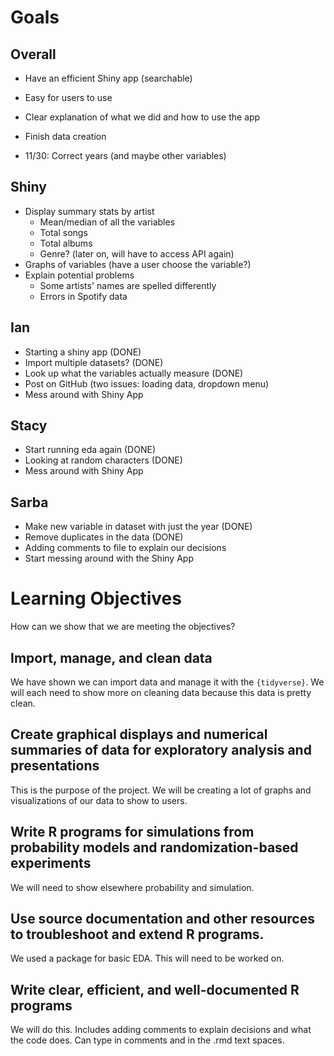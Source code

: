 # Goals

## Overall
* Have an efficient Shiny app (searchable)
* Easy for users to use
* Clear explanation of what we did and how to use the app
* Finish data creation

* 11/30: Correct years (and maybe other variables)

## Shiny
* Display summary stats by artist
  * Mean/median of all the variables
  * Total songs
  * Total albums
  * Genre? (later on, will have to access API again)
* Graphs of variables (have a user choose the variable?)
* Explain potential problems
  * Some artists' names are spelled differently
  * Errors in Spotify data

## Ian
* Starting a shiny app (DONE)
* Import multiple datasets? (DONE)
* Look up what the variables actually measure (DONE)
* Post on GitHub (two issues: loading data, dropdown menu)
* Mess around with Shiny App

## Stacy
* Start running eda again (DONE)
* Looking at random characters (DONE)
* Mess around with Shiny App

## Sarba
* Make new variable in dataset with just the year (DONE)
* Remove duplicates in the data (DONE)
* Adding comments to file to explain our decisions
* Start messing around with the Shiny App


# Learning Objectives

How can we show that we are meeting the objectives?

## Import, manage, and clean data

We have shown we can import data and manage it with the `{tidyverse}`. We will each need to show more on cleaning data because this data is pretty clean.

## Create graphical displays and numerical summaries of data for exploratory analysis and presentations

This is the purpose of the project. We will be creating a lot of graphs and visualizations of our data to show to users.

## Write R programs for simulations from probability models and randomization-based experiments

We will need to show elsewhere probability and simulation.

## Use source documentation and other resources to troubleshoot and extend R programs.

We used a package for basic EDA. This will need to be worked on.

## Write clear, efficient, and well-documented R programs

We will do this. Includes adding comments to explain decisions and what the code does. Can type in comments and in the .rmd text spaces. 